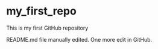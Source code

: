# my_first_repo
This is my first GitHub repository 

README.md file manually edited. One more edit in GitHub.

